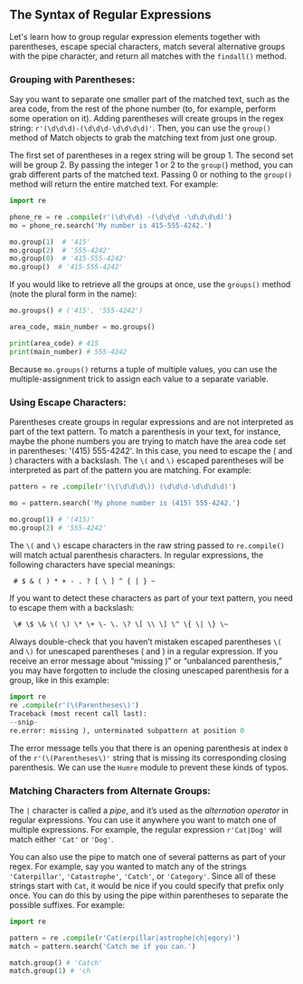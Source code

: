 ## The Syntax of Regular Expressions
Let's learn how to group regular expression elements together with parentheses, escape special characters, match several alternative groups with the pipe character, and return all matches with the `findall()` method.

### Grouping with Parentheses:
Say you want to separate one smaller part of the matched text, such as the area code, from the rest of the phone number (to, for example, perform some operation on it). Adding parentheses will create groups in the regex string: `r'(\d\d\d)-(\d\d\d-\d\d\d\d)'`. Then, you can use the `group()` method of Match objects to grab the matching text from just one group.  

The first set of parentheses in a regex string will be group 1. The second set will be group 2. By passing the integer 1 or 2 to the `group(`) method, you can grab different parts of the matched text. Passing 0 or nothing to the `group()` method will return the entire matched text. For example:
```python
import re

phone_re = re .compile(r'(\d\d\d) -(\d\d\d -\d\d\d\d)')
mo = phone_re.search('My number is 415-555-4242.')

mo.group(1)  # '415'
mo.group(2)  # '555-4242'
mo.group(0)  # '415-555-4242'
mo.group()  # '415-555-4242'
```
If you would like to retrieve all the groups at once, use the `groups()` method (note the plural form in the name):
```python
mo.groups() # ('415', '555-4242')

area_code, main_number = mo.groups()

print(area_code) # 415
print(main_number) # 555-4242
```
Because `mo.groups()` returns a tuple of multiple values, you can use the multiple-assignment trick to assign each value to a separate variable.

### Using Escape Characters:
Parentheses create groups in regular expressions and are not interpreted as part of the text pattern. To match a parenthesis in your text, for instance, maybe the phone numbers you are trying to match have the area code set in parentheses: '(415) 555-4242'.  In this case, you need to escape the ( and ) characters with a backslash. The `\(` and `\)` escaped parentheses will be interpreted as part of the pattern you are matching. For example:
```python
pattern = re .compile(r'(\(\d\d\d\)) (\d\d\d-\d\d\d\d)')

mo = pattern.search('My phone number is (415) 555-4242.')

mo.group(1) # '(415)'
mo.group(2) # '555-4242'
```
The `\(` and `\)` escape characters in the raw string passed to `re.compile()` will match actual parenthesis characters. In regular expressions, the following characters have special meanings:
```txt
 # $ & ( ) * + - . ? [ \ ] ^ { | } ~
```
If you want to detect these characters as part of your text pattern, you need to escape them with a backslash:
```txt
 \# \$ \& \( \) \* \+ \- \. \? \[ \\ \] \^ \{ \| \} \~
```
Always double-check that you haven’t mistaken escaped parentheses `\(` and `\)` for unescaped parentheses ( and ) in a regular expression. If you receive an error message about “missing )” or “unbalanced parenthesis,” you may have forgotten to include the closing unescaped parenthesis for a group, like in this example:
```python
import re
re .compile(r'(\(Parentheses\)')
Traceback (most recent call last):
--snip-
re.error: missing ), unterminated subpattern at position 0
```
The error message tells you that there is an opening parenthesis at index `0` of the `r'(\(Parentheses\)'` string that is missing its corresponding closing parenthesis. We can use the `Humre` module to prevent these kinds of typos.

###  Matching Characters from Alternate Groups:
The `|` character is called a *pipe*, and it’s used as the *alternation operator* in regular expressions. You can use it anywhere you want to match one of multiple expressions. For example, the regular expression `r'Cat|Dog'` will match either `'Cat'` or `'Dog'`.  

You can also use the pipe to match one of several patterns as part of your regex. For example, say you wanted to match any of the strings `'Caterpillar'`, `'Catastrophe'`, `'Catch'`, or `'Category'`. Since all of these strings start with `Cat`, it would be nice if you could specify that prefix only once. You can do this by using the pipe within parentheses to separate the possible suffixes. For example:
```python
import re

pattern = re .compile(r'Cat(erpillar|astrophe|ch|egory)')
match = pattern.search('Catch me if you can.')

match.group() # 'Catch'
match.group(1) # 'ch
```
